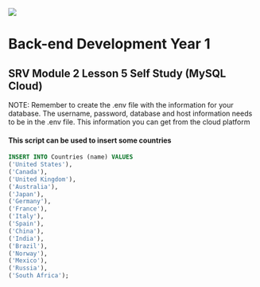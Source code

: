 ![](http://images.restapi.co.za/pvt/Noroff-64.png)
# Back-end Development Year 1

 ## SRV Module 2 Lesson 5 Self Study (MySQL Cloud)
NOTE: Remember to create the .env file with the information for your database. The username, password, database and host information needs to be in the .env file. This information you can get from the cloud platform

#### This script can be used to insert some countries
```sql
INSERT INTO Countries (name) VALUES
('United States'),
('Canada'),
('United Kingdom'),
('Australia'),
('Japan'),
('Germany'),
('France'),
('Italy'),
('Spain'),
('China'),
('India'),
('Brazil'),
('Norway'),
('Mexico'),
('Russia'),
('South Africa');
```